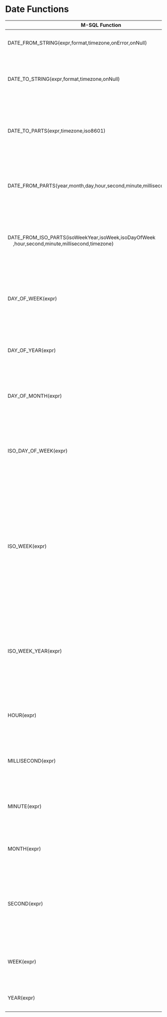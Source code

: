 # Date Functions

| M-SQL Function                                                                                                            | Description                                                                                                                                                              | Example                                                                                                          |
| ------------------------------------------------------------------------------------------------------------------------- | ------------------------------------------------------------------------------------------------------------------------------------------------------------------------ | ---------------------------------------------------------------------------------------------------------------- |
| DATE_FROM_STRING(expr,format,timezone,onError,onNull)                                                                     | Converts a date/time string to a date object.                                                                                                                            | `` select DATE_FROM_STRING('2021-11-15T14:43:29.000Z',null,null) as exprVal from `customers`  ``                 |
| DATE_TO_STRING(expr,format,timezone,onNull)                                                                               | Converts a date object to a string according to a user-specified format.                                                                                                 | `` select DATE_TO_STRING(DATE_FROM_STRING('2021-11-15T14:43:29.000Z'),null,null) as exprVal from `customers`  `` |
| DATE_TO_PARTS(expr,timezone,iso8601)                                                                                      | Returns a document that contains the constituent parts of a given Date value.                                                                                            | `` select DATE_TO_PARTS(DATE_FROM_STRING('2021-11-15T14:43:29.000Z'),null,true) as exprVal from `customers`  ``  |
| DATE_FROM_PARTS(year,month,day,hour,second,minute,millisecond,timezone)                                                   | Constructs and returns a Date object given the date's constituent properties.                                                                                            | `` select DATE_FROM_PARTS(2021,11,15) as exprVal from `customers`  ``                                            |
| DATE_FROM_ISO_PARTS(isoWeekYear,isoWeek,isoDayOfWeek<br>&nbsp;&nbsp;&nbsp;&nbsp;,hour,second,minute,millisecond,timezone) | Constructs and returns a Date object given the date's constituent ISO properties.                                                                                        | `` select DATE_FROM_ISO_PARTS(2017,6,3) as exprVal from `customers`  ``                                          |
| DAY_OF_WEEK(expr)                                                                                                         | Returns the day of the week for a date as a number between 1 (Sunday) and 7 (Saturday).                                                                                  | `` select DAY_OF_WEEK(DATE_FROM_STRING('2021-11-15')) as exprVal from `customers`  ``                            |
| DAY_OF_YEAR(expr)                                                                                                         | Returns the day of the year for a date as a number between 1 and 366.                                                                                                    | `` select DAY_OF_YEAR(DATE_FROM_STRING('2021-11-15')) as exprVal from `customers`  ``                            |
| DAY_OF_MONTH(expr)                                                                                                        | Returns the day of the month for a date as a number between 1 and 31.                                                                                                    | `` select DAY_OF_MONTH(DATE_FROM_STRING('2021-11-15')) as exprVal from `customers`  ``                           |
| ISO_DAY_OF_WEEK(expr)                                                                                                     | Returns the weekday number in ISO 8601 format, ranging from 1 (for Monday) to 7 (for Sunday).                                                                            | `` select ISO_DAY_OF_WEEK(DATE_FROM_STRING('2021-11-15')) as exprVal from `customers`  ``                        |
| ISO_WEEK(expr)                                                                                                            | Returns the week number in ISO 8601 format, ranging from 1 to 53. Week numbers start at 1 with the week (Monday through Sunday) that contains the year's first Thursday. | `` select ISO_WEEK(DATE_FROM_STRING('2021-11-15')) as exprVal from `customers`  ``                               |
| ISO_WEEK_YEAR(expr)                                                                                                       | Returns the year number in ISO 8601 format. The year starts with the Monday of week 1 and ends with the Sunday of the last week.                                         | `` select ISO_WEEK_YEAR(DATE_FROM_STRING('2021-11-15')) as exprVal from `customers`  ``                          |
| HOUR(expr)                                                                                                                | Returns the hour portion of a date as a number between 0 and 23.                                                                                                         | `` select HOUR(DATE_FROM_STRING('2021-11-15')) as exprVal from `customers`  ``                                   |
| MILLISECOND(expr)                                                                                                         | Returns the millisecond portion of a date as an integer between 0 and 999.                                                                                               | `` select MILLISECOND(DATE_FROM_STRING('2021-11-15')) as exprVal from `customers`  ``                            |
| MINUTE(expr)                                                                                                              | Returns the minute portion of a date as a number between 0 and 59.                                                                                                       | `` select MINUTE(DATE_FROM_STRING('2021-11-15')) as exprVal from `customers`  ``                                 |
| MONTH(expr)                                                                                                               | Returns the month of a date as a number between 1 and 12.                                                                                                                | `` select MONTH(DATE_FROM_STRING('2021-11-15')) as exprVal from `customers`  ``                                  |
| SECOND(expr)                                                                                                              | Returns the second portion of a date as a number between 0 and 59, but can be 60 to account for leap seconds.                                                            | `` select SECOND(DATE_FROM_STRING('2021-11-15')) as exprVal from `customers`  ``                                 |
| WEEK(expr)                                                                                                                | Returns the week of the year for a date as a number between 0 and 53.                                                                                                    | `` select WEEK(DATE_FROM_STRING('2021-11-15')) as exprVal from `customers`  ``                                   |
| YEAR(expr)                                                                                                                | Returns the year portion of a date.                                                                                                                                      | `` select YEAR(DATE_FROM_STRING('2021-11-15')) as exprVal from `customers`  ``                                   |
